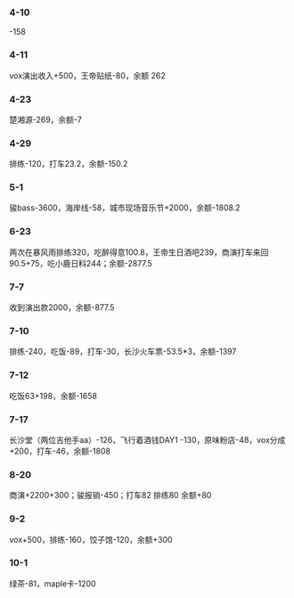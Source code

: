 ### 4-10  
-158
### 4-11
vox演出收入+500，王帝贴纸-80，余额 262
### 4-23  
楚湘源-269，余额-7  
### 4-29
排练-120，打车23.2，余额-150.2  
### 5-1
骏bass-3600，海岸线-58，城市现场音乐节+2000，余额-1808.2  
### 6-23  
两次在暴风雨排练320，吃醉得意100.8，王帝生日酒吧239，商演打车来回90.5+75，吃小鹿日料244；余额-2877.5
### 7-7 
收到演出款2000，余额-877.5  
### 7-10
排练-240，吃饭-89，打车-30，长沙火车票-53.5*3，余额-1397  
### 7-12
吃饭63+198，余额-1658  
### 7-17
长沙堂（两位吉他手aa）-126，飞行着酒钱DAY1 -130，原味粉店-48，vox分成+200，打车-46，余额-1808  
### 8-20
商演+2200+300；骏报销-450；打车82  排练80  余额+80  
### 9-2 
vox+500，排练-160，饺子馆-120，余额+300  
### 10-1
绿茶-81，maple卡-1200
